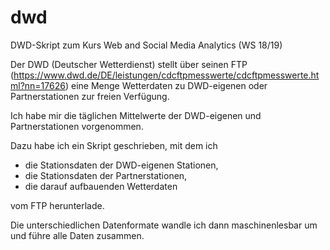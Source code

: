 # dwd
DWD-Skript zum Kurs Web and Social Media Analytics (WS 18/19)

Der DWD (Deutscher Wetterdienst) stellt über seinen FTP (https://www.dwd.de/DE/leistungen/cdcftpmesswerte/cdcftpmesswerte.html?nn=17626) eine Menge Wetterdaten zu DWD-eigenen oder Partnerstationen zur freien Verfügung.

Ich habe mir die täglichen Mittelwerte der DWD-eigenen und Partnerstationen vorgenommen.

Dazu habe ich ein Skript geschrieben, mit dem ich

* die Stationsdaten der DWD-eigenen Stationen, 
* die Stationsdaten der Partnerstationen,
* die darauf aufbauenden Wetterdaten

vom FTP herunterlade.

Die unterschiedlichen Datenformate wandle ich dann maschinenlesbar um und führe alle Daten zusammen.
